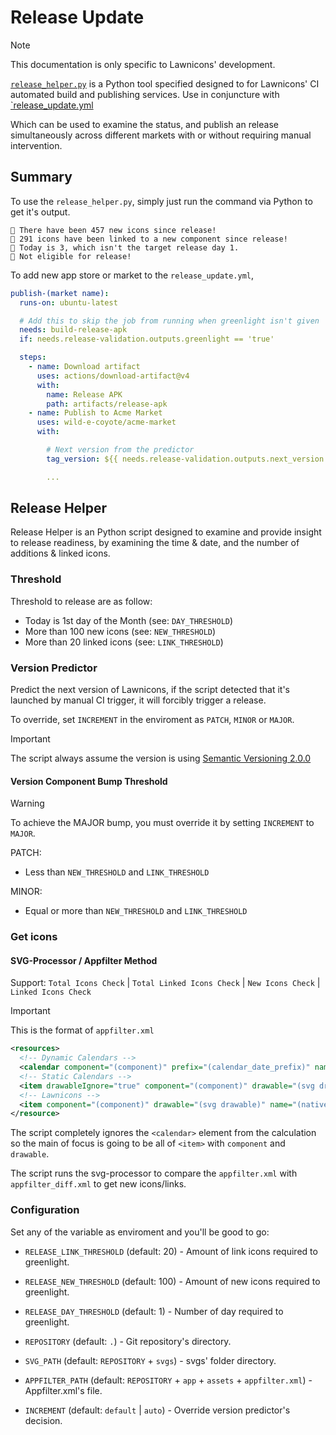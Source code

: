 # Release Update

> [!NOTE]
> This documentation is only specific to Lawnicons' development.

[`release_helper.py`](/.github/release_helper.py) is a Python tool specified designed to for Lawnicons' CI automated build and publishing services. Use in conjuncture with [`release_update.yml](/.github/workflows/release_update.yml)

Which can be used to examine the status, and publish an release simultaneously across different markets with or without requiring manual intervention.

## Summary
To use the `release_helper.py`, simply just run the command via Python to get it's output.
```log
🎉 There have been 457 new icons since release!
🔗 291 icons have been linked to a new component since release!
🔴 Today is 3, which isn't the target release day 1.
🚦 Not eligible for release!
```

To add new app store or market to the `release_update.yml`, 
```yml
publish-(market name):
  runs-on: ubuntu-latest

  # Add this to skip the job from running when greenlight isn't given
  needs: build-release-apk
  if: needs.release-validation.outputs.greenlight == 'true'

  steps:
    - name: Download artifact
      uses: actions/download-artifact@v4
      with:
        name: Release APK
        path: artifacts/release-apk
    - name: Publish to Acme Market
      uses: wild-e-coyote/acme-market
      with:

        # Next version from the predictor
        tag_version: ${{ needs.release-validation.outputs.next_version }}

        ...
```

## Release Helper
Release Helper is an Python script designed to examine and provide insight to release readiness, by examining the time & date, and the number of additions & linked icons.

### Threshold
Threshold to release are as follow:
- Today is 1st day of the Month (see: `DAY_THRESHOLD`)
- More than 100 new icons (see: `NEW_THRESHOLD`)
- More than 20 linked icons (see: `LINK_THRESHOLD`)

### Version Predictor
Predict the next version of Lawnicons, if the script detected that it's launched by manual CI trigger, it will forcibly trigger a release.

To override, set `INCREMENT` in the enviroment as `PATCH`, `MINOR` or `MAJOR`.

> [!IMPORTANT]
> The script always assume the version is using [Semantic Versioning 2.0.0](https://semver.org/)

#### Version Component Bump Threshold

> [!WARNING]
> To achieve the MAJOR bump, you must override it by setting `INCREMENT` to `MAJOR`.

PATCH:
* Less than `NEW_THRESHOLD` and `LINK_THRESHOLD`

MINOR:
* Equal or more than `NEW_THRESHOLD` and `LINK_THRESHOLD`

### Get icons

#### SVG-Processor / Appfilter Method
Support: `Total Icons Check` | `Total Linked Icons Check` | `New Icons Check` | `Linked Icons Check`

> [!IMPORTANT]
> This is the format of `appfilter.xml`
> ```xml
> <resources>
>   <!-- Dynamic Calendars -->
>   <calendar component="(component)" prefix="(calendar_date_prefix)" name="(native) ~~ (transliteration)" />
>   <!-- Static Calendars -->
>   <item drawableIgnore="true" component="(component)" drawable="(svg drawable)" name="(native) ~~ (transliteration)" />
>   <!-- Lawnicons -->
>   <item component="(component)" drawable="(svg drawable)" name="(native) ~~ (transliteration)" />
> </resource>
> ```
> The script completely ignores the `<calendar>` element from the calculation so the main of focus is going to be all of `<item>` with `component` and `drawable`.

The script runs the svg-processor to compare the `appfilter.xml` with `appfilter_diff.xml` to get new icons/links.

### Configuration
Set any of the variable as enviroment and you'll be good to go:

- `RELEASE_LINK_THRESHOLD` (default: 20) - Amount of link icons required to greenlight.
- `RELEASE_NEW_THRESHOLD` (default: 100) - Amount of new icons required to greenlight.
- `RELEASE_DAY_THRESHOLD` (default: 1) - Number of day required to greenlight.

- `REPOSITORY` (default: `.`) - Git repository's directory.
- `SVG_PATH` (default: `REPOSITORY` + `svgs`) - svgs' folder directory.
- `APPFILTER_PATH` (default: `REPOSITORY` + `app` + `assets` + `appfilter.xml`) - Appfilter.xml's file.

- `INCREMENT` (default: `default` | `auto`) - Override version predictor's decision.
